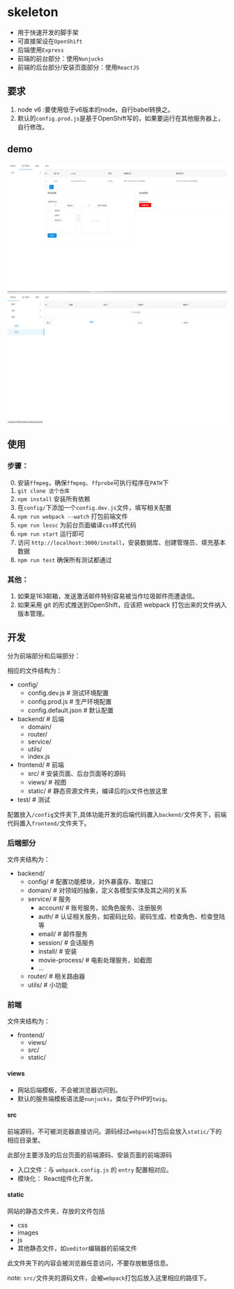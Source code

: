 # skeleton

* 用于快速开发的脚手架
* 可直接架设在`OpenShift`
* 后端使用`Express`
* 前端的前台部分：使用`Nunjucks`
* 前端的后台部分/安装页面部分：使用`ReactJS`

## 要求

1. node v6 :要使用低于v6版本的node，自行babel转换之。
2. 默认的`config.prod.js`是基于OpenShift写的，如果要运行在其他服务器上，自行修改。

## demo

![screenshot](https://github.com/newbienewbie/skeleton/raw/master/dashboard.png)
![screenshot](https://github.com/newbienewbie/skeleton/raw/master/dashboard2.png)

## 使用

### 步骤：

0. 安装`ffmpeg`，确保`ffmpeg`、`ffprobe`可执行程序在`PATH`下
1. `git clone 这个仓库`
2. `npm install` 安装所有依赖
3. 在`config/`下添加一个`config.dev.js`文件，填写相关配置
4. `npm run webpack --watch` 打包前端文件
5. `npm run lessc` 为前台页面编译`css`样式代码
6. `npm run start` 运行即可
7. 访问 `http://localhost:3000/install`，安装数据库、创建管理员、填充基本数据
8. `npm run test` 确保所有测试都通过

### 其他：

1. 如果是163邮箱，发送激活邮件特别容易被当作垃圾邮件而遭退信。
2. 如果采用 git 的形式推送到OpenShift，应该把 webpack 打包出来的文件纳入版本管理。


## 开发

分为前端部分和后端部分：

相应的文件结构为：

* config/
    * config.dev.js          # 测试环境配置
    * config.prod.js         # 生产环境配置
    * config.default.json    # 默认配置
* backend/                   # 后端
    * domain/
    * router/
    * service/
    * utils/
    * index.js
* frontend/                  # 前端
    * src/                   # 安装页面、后台页面等的源码
    * views/                 # 视图
    * static/                # 静态资源文件夹，编译后的js文件也放这里
* test/                      # 测试


配置放入`/config`文件夹下,具体功能开发的后端代码置入`backend/`文件夹下，前端代码置入`frontend/`文件夹下。


### 后端部分

文件夹结构为：

* backend/
    * config/            # 配置功能模块，对外暴露存、取接口
    * domain/            # 对领域的抽象，定义各模型实体及其之间的关系
    * service/           # 服务
        * account/       # 账号服务，如角色服务、注册服务
        * auth/          # 认证相关服务，如密码比较、密码生成、检查角色、检查登陆等
        * email/         # 邮件服务
        * session/       # 会话服务
        * install/       # 安装
        * movie-process/ # 电影处理服务，如截图
        * ...
    * router/            # 相关路由器
    * utils/             # 小功能



### 前端

文件夹结构为：

* frontend/
    * views/
    * src/
    * static/


#### views

* 网站后端模板，不会被浏览器访问到。
* 默认的服务端模板语法是`nunjucks`，类似于PHP的`twig`。

#### src

前端源码，不可被浏览器直接访问。源码经过`webpack`打包后会放入`static/`下的相应目录里。

此部分主要涉及的后台页面的前端源码、安装页面的前端源码

* 入口文件：与 `webpack.config.js` 的 `entry` 配置相对应。
* 模块化： React组件化开发。

#### static

网站的静态文件夹，存放的文件包括

* css
* images
* js
* 其他静态文件，如`ueditor`编辑器的前端文件

此文件夹下的内容会被浏览器任意访问，不要存放敏感信息。

note: `src/`文件夹的源码文件，会被`webpack`打包后放入这里相应的路径下。

